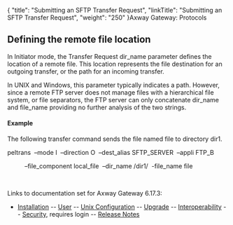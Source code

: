 {
    "title": "Submitting an SFTP Transfer Request",
    "linkTitle": "Submitting an SFTP Transfer Request",
    "weight": "250"
}<span class="mc-variable axway_variables.Component_Long_Name variable">Axway Gateway</span>: Protocols

<span id="Defining_the_remote_file_location"></span>

## Defining the remote file location

In Initiator mode, the Transfer Request <span class="code">dir\_name</span> parameter defines the location of a remote file. This location represents the file destination for an outgoing transfer, or the path for an incoming transfer.

In UNIX and Windows, this parameter typically indicates a path. However, since a remote FTP server does not manage files with a hierarchical file system, or file separators, the FTP server can only concatenate <span class="code">dir\_name</span> and <span class="code">file\_name</span> providing no further analysis of the two strings.

#### Example

The following transfer command sends the file named <span class="code">file</span> to directory <span class="code">dir1</span>.

peltrans  –mode I  –direction O  –dest\_alias SFTP\_SERVER  –appli FTP\_B

          –file\_component local\_file  –dir\_name /dir1/  -file\_name file

 

Links to documentation set for Axway Gateway <span class="mc-variable axway_variables.Release_Number variable">6.17.3</span>:

-   [Installation](#) -- [User](#) -- [Unix Configuration](#) -- [Upgrade](#) -- [Interoperability](#) -- [Security](#), requires login -- [Release Notes](#)
